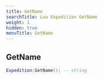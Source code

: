 ```yaml
---
title: GetName
searchTitle: Lua Expedition GetName
weight: 1
hidden: true
menuTitle: GetName
---
```

## GetName
```lua
Expedition:GetName(); -- string
```